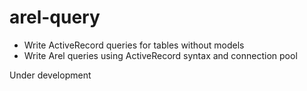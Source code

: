 arel-query
==========

- Write ActiveRecord queries for tables without models
- Write Arel queries using ActiveRecord syntax and connection pool

Under development
